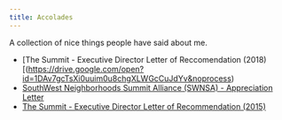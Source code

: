```yaml
---
title: Accolades
---
```


A collection of nice things people have said about me.
* [The Summit - Executive Director Letter of Reccomendation (2018)[(https://drive.google.com/open?id=1DAv7gcTsXi0uuim0u8chgXLWGcCuJdYv&noprocess)
* [SouthWest Neighborhoods Summit Alliance (SWNSA) - Appreciation Letter](https://drive.google.com/open?id=1ZevuGzO1lsSES2-rmoyPvBj_SnOgzBxE&noprocess)
* [The Summit - Executive Director Letter of Recommendation (2015)](https://drive.google.com/open?id=1AHTJCH0V3AJK3A7mPgcdXhLUGs4bJaiu&noprocess)